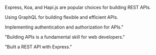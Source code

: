 Express, Koa, and Hapi.js are popular choices for building REST APIs.

Using GraphQL for building flexible and efficient APIs.

Implementing authentication and authorization for APIs."

"Building APIs is a fundamental skill for web developers."

"Built a REST API with Express."